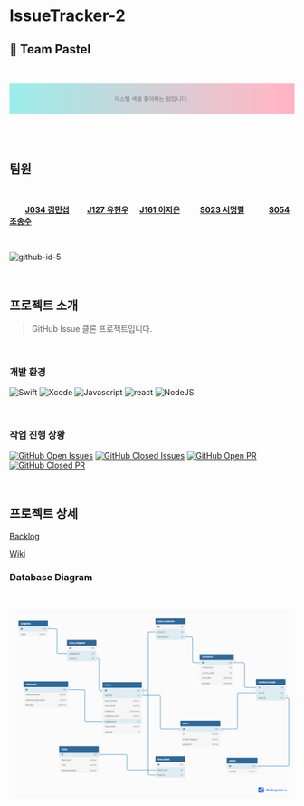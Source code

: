 # IssueTracker-2

## 🎨 Team Pastel

<br>

<p align="center"><img src="./docs/images/pastel.png"></p>

<br>

<br>

## 팀원

<br>

&nbsp;&nbsp;&nbsp;&nbsp;&nbsp;&nbsp;&nbsp;<strong>[J034 김민섭](https://github.com/msmk530)</strong>
&nbsp;&nbsp;&nbsp;&nbsp;&nbsp;&nbsp;&nbsp;<strong>[J127 유현우](https://github.com/puba5)</strong>
&nbsp;&nbsp;&nbsp;&nbsp;<strong>[J161 이지은](https://github.com/zlrlo)</strong>
&nbsp;&nbsp;&nbsp;&nbsp;&nbsp;&nbsp;&nbsp;&nbsp;<strong>[S023 서명렬](https://github.com/fElix-MR)</strong>
&nbsp;&nbsp;&nbsp;&nbsp;&nbsp;&nbsp;&nbsp;&nbsp;&nbsp;&nbsp;<strong>[S054 조송주](https://github.com/songjucho)</strong>

<br>

![github-id-5](https://user-images.githubusercontent.com/49441876/97658961-06c46580-1ab1-11eb-8842-ec5bee698160.gif)

<br>

## 프로젝트 소개

> GitHub Issue 클론 프로젝트입니다.

<br>

### 개발 환경

![Swift](https://img.shields.io/badge/swift-v5.1-orange?logo=swift)
![Xcode](https://img.shields.io/badge/xcode-v12.1-blue?logo=xcode)
![Javascript](https://img.shields.io/badge/javascript-ES6+-yellow?logo=javascript)
![react](https://img.shields.io/badge/react-0.0-9cf?logo=react)
![NodeJS](https://img.shields.io/badge/node.js-v12.18.3-green?logo=node.js)

<br>

### 작업 진행 상황

[![GitHub Open Issues](https://img.shields.io/github/issues-raw/boostcamp-2020/IssueTracker-2?color=green)](https://github.com/boostcamp-2020/IssueTracker-2/issues)
[![GitHub Closed Issues](https://img.shields.io/github/issues-closed-raw/boostcamp-2020/IssueTracker-2?color=red)](https://github.com/boostcamp-2020/IssueTracker-2/issues)
[![GitHub Open PR](https://img.shields.io/github/issues-pr-raw/boostcamp-2020/IssueTracker-2?color=green)](https://github.com/boostcamp-2020/IssueTracker-2/issues)
[![GitHub Closed PR](https://img.shields.io/github/issues-pr-closed-raw/boostcamp-2020/IssueTracker-2?color=red)](https://github.com/boostcamp-2020/IssueTracker-2/issues)

<br>

## 프로젝트 상세

[Backlog](https://docs.google.com/spreadsheets/d/1X5dBBIllFMjnaLvKmocZAZ3RWysQW1DdZlQlCsELIT0/edit?ts=5f9a4a1c#gid=1554475908)

[Wiki](https://github.com/boostcamp-2020/IssueTracker-2/wiki)

### Database Diagram

<br>

![ERD](./docs/images/erd.png)
